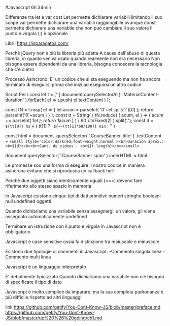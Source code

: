#Javascript  6h 34min



Differenze tra let e var cost
Let permette dichiarare variabili limitando il suo scope 
var permette dichiarare una variabili raggiungibile ovunque
const permette dichiarare una variabile che non può cambiare il suo valore
Il punto e virgola (;) è opzionale

Libri:  https://jsparagatos.com/


Perchè jQuery non è più la libreria più adatta
A causa dell'abuso di questa libreria, in quanto veniva usato quando realmente non era necessario
Non bisogna essere dipendenti da una libreria, bisogna conoscere la tecnologia che c'è dietro


Processo Asincrono:
E' un codice che si sta eseguendo ma non ha ancora terminato di eseguirsi prima che inizi ad eseguirsi un altro codice





Script Per i corsi
let t = ['']
document.querySelectorAll( '.MaterialContent-duration' ).forEach( el => t.push( el.textContent ) );

const tN = t.map( el => { let acum = parseInt( '0'+el.split(':')[0] ); return parseInt('0'+acum ) } );
const tt = String( ( tN.reduce( ( acum, el ) => { acum += parseInt( 1*el ); return 1*acum } ) / 60 ).toFixed(2) ).split('.');
const d = `${tt[0]} hs` + ( tt[1] ? ` ${~~(tt[1]*60/100)} min` : '' )

const html = document
  .querySelector( '.CourseBanner-title' )
  .textContent + `<small style='color:darkred;font-weight:normal'><br>Duración apróx.: <b>${d}</b><br>Cant. de videos : <b>${t.length}</b></small>`

document.querySelector( '.CourseBanner span' ).innerHTML = html


Le promesse soo una forma di eseguire il nostro codice in maniera asincrona evitano che si riprodusca un callback hell

Perchè due oggetti siano identicamente uguali (===) devono fare riferimento allo stesso spazio in memoria




In Javascript esistono cinque tipi di dati primitivi:
numeri
stringhe
booleani
null
undefined
oggetti


Quando dichiariamo una variabile senza assegnargli un valore, gli viene assegnato automaticamente undefined





Terminare un istruzione con il punto e virgola in Javascript non è obbligatorio

Javascript è case sensitive ossia fa distinzione tra maiuscole e minuscole

Esistono due tipologie di commenti in Javascript: 
-Commento singola linea
-Commento multi linea

Javascript è un linguaggio interpretato

E' debolmente tipicizzato
Quando dichiariamo una variabile non cìè bisogno di specificare il tipo di dato

Javascript è molto semplice da imparare, ma la sua completa padronanza è più difficile rispetto ad altri linguaggi




link
https://github.com/getify/You-Dont-Know-JS/blob/master/preface.md
https://github.com/getify/You-Dont-Know-JS/blob/master/up%20%26%20going/ch1.md